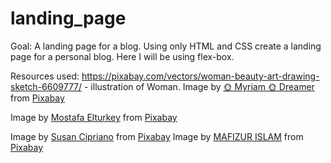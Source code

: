 # landing_page
Goal: A landing page for a blog.
Using only HTML and CSS create a landing page for a personal blog.
Here I will be using flex-box.

Resources used:
https://pixabay.com/vectors/woman-beauty-art-drawing-sketch-6609777/ - illustration of Woman.
Image by <a href="https://pixabay.com/users/eleatell-15115856/?utm_source=link-attribution&amp;utm_medium=referral&amp;utm_campaign=image&amp;utm_content=6604399">🌞 Myriam 🌞 Dreamer</a> from <a href="https://pixabay.com/?utm_source=link-attribution&amp;utm_medium=referral&amp;utm_campaign=image&amp;utm_content=6604399">Pixabay</a>

Image by <a href="https://pixabay.com/users/mostafaelturkey97-15134311/?utm_source=link-attribution&amp;utm_medium=referral&amp;utm_campaign=image&amp;utm_content=6628303">Mostafa Elturkey</a> from <a href="https://pixabay.com/?utm_source=link-attribution&amp;utm_medium=referral&amp;utm_campaign=image&amp;utm_content=6628303">Pixabay</a>

Image by <a href="https://pixabay.com/users/susan-lu4esm-7009216/?utm_source=link-attribution&amp;utm_medium=referral&amp;utm_campaign=image&amp;utm_content=6617006">Susan Cipriano</a> from <a href="https://pixabay.com/?utm_source=link-attribution&amp;utm_medium=referral&amp;utm_campaign=image&amp;utm_content=6617006">Pixabay</a>
Image by <a href="https://pixabay.com/users/graphic_king-14670707/?utm_source=link-attribution&amp;utm_medium=referral&amp;utm_campaign=image&amp;utm_content=6620302">MAFIZUR ISLAM</a> from <a href="https://pixabay.com/?utm_source=link-attribution&amp;utm_medium=referral&amp;utm_campaign=image&amp;utm_content=6620302">Pixabay</a>
